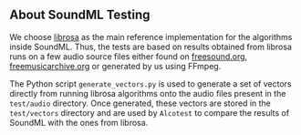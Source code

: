 ## About SoundML Testing

We choose [librosa](https://librosa.org/) as the main reference implementation for the algorithms inside SoundML. Thus, the tests are based on results obtained from librosa runs on a few audio source files either found on [freesound.org](https://freesound.org/), [freemusicarchive.org](https://freemusicarchive.org) or generated by us using FFmpeg.

The Python script `generate_vectors.py` is used to generate a set of vectors directly from running librosa algorithms onto the audio files present in the `test/audio` directory. Once generated, these vectors are stored in the `test/vectors` directory and are used by `Alcotest` to compare the results of SoundML with the ones from librosa.